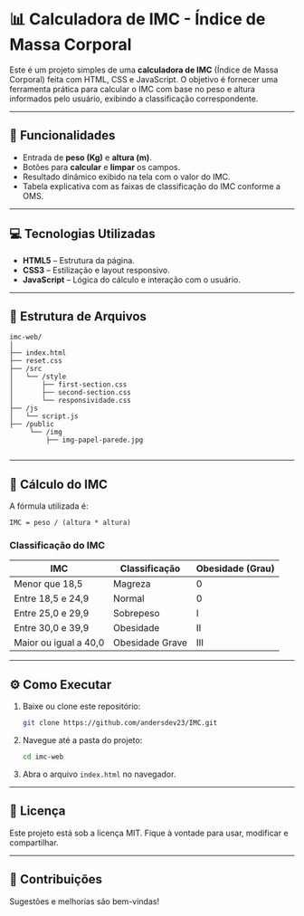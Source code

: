 
# 📊 Calculadora de IMC - Índice de Massa Corporal

Este é um projeto simples de uma **calculadora de IMC** (Índice de Massa Corporal) feita com HTML, CSS e JavaScript. O objetivo é fornecer uma ferramenta prática para calcular o IMC com base no peso e altura informados pelo usuário, exibindo a classificação correspondente.

---

## 🚀 Funcionalidades

- Entrada de **peso (Kg)** e **altura (m)**.
- Botões para **calcular** e **limpar** os campos.
- Resultado dinâmico exibido na tela com o valor do IMC.
- Tabela explicativa com as faixas de classificação do IMC conforme a OMS.

---

## 💻 Tecnologias Utilizadas

- **HTML5** – Estrutura da página.
- **CSS3** – Estilização e layout responsivo.
- **JavaScript** – Lógica do cálculo e interação com o usuário.

---

## 📁 Estrutura de Arquivos

```
imc-web/
│
├── index.html
├── reset.css
├── /src
│   └── /style
│       ├── first-section.css
│       ├── second-section.css
│       └── responsividade.css
├── /js
│   └── script.js
├── /public
     └── /img
         ├── img-papel-parede.jpg


```

---

## 🧮 Cálculo do IMC

A fórmula utilizada é:

```
IMC = peso / (altura * altura)
```

### Classificação do IMC

| IMC                  | Classificação       | Obesidade (Grau) |
|----------------------|---------------------|------------------|
| Menor que 18,5       | Magreza             | 0                |
| Entre 18,5 e 24,9    | Normal              | 0                |
| Entre 25,0 e 29,9    | Sobrepeso           | I                |
| Entre 30,0 e 39,9    | Obesidade           | II               |
| Maior ou igual a 40,0| Obesidade Grave     | III              |

---

## ⚙️ Como Executar

1. Baixe ou clone este repositório:
   ```bash
   git clone https://github.com/andersdev23/IMC.git
   ```

2. Navegue até a pasta do projeto:
   ```bash
   cd imc-web
   ```

3. Abra o arquivo `index.html` no navegador.

---

## 📄 Licença

Este projeto está sob a licença MIT. Fique à vontade para usar, modificar e compartilhar.

---

## 🙌 Contribuições

Sugestões e melhorias são bem-vindas! 